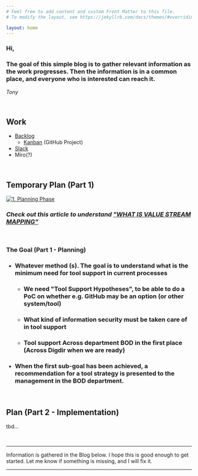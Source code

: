 ```yaml
---
# Feel free to add content and custom Front Matter to this file.
# To modify the layout, see https://jekyllrb.com/docs/themes/#overriding-theme-defaults

layout: home
---
```


### Hi,
### The goal of this simple blog is to gather relevant information as the work progresses. Then the information is in a common place, and everyone who is interested can reach it.

*Tony*

<br />

## Work

- <a href="https://github.com/Altinn/altinn-support/issues?q=is%3Aissue+is%3Aopen+label%3Autfasing-hpsm" target="_blank">Backlog</a>
  - <a href="https://github.com/Altinn/altinn-support/projects/1" target="_blank">Kanban</a> (GitHub Project)
- <a href="https://altinndevops.slack.com/archives/C02P259D0CU" target="_blank">Slack</a>
- Miro(?)

<br />

## Temporary Plan (Part 1)

[![1. Planning Phase ](/processes/assets/images/planning-phase.png)](/processes/assets/images/planning-phase.png)
### *Check out this article to understand <a href="https://www.beyond20.com/blog/how-value-stream-mapping-can-transform-your-organization/" target="_blank">"WHAT IS VALUE STREAM MAPPING"</a>*
<br />

### The Goal (Part 1 - Planning)

- ### Whatever method (s). **The goal** is to understand what is **the minimum need for tool support in current processes**
  - ### We need "Tool Support Hypotheses", to be able to do a PoC on whether e.g. GitHub may be an option (or other system/tool)
  - ### What kind of information security must be taken care of in tool support 
  - ### Tool support Across department BOD in the first place (Across Digdir when we are ready)

- ### When the first sub-goal has been achieved, a recommendation for a tool strategy is presented to the management in the BOD department.

<br />

## Plan (Part 2 - Implementation)

tbd...

<br />

---

Information is gathered in the Blog below. I hope this is good enough to get started. Let me know if something is missing, and I will fix it.

---
